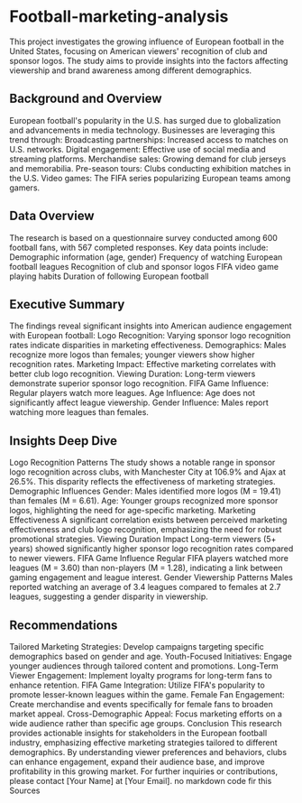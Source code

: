 # Football-marketing-analysis
This project investigates the growing influence of European football in the United States, focusing on American viewers' recognition of club and sponsor logos. The study aims to provide insights into the factors affecting viewership and brand awareness among different demographics.

## Background and Overview
European football's popularity in the U.S. has surged due to globalization and advancements in media technology. Businesses are leveraging this trend through:
Broadcasting partnerships: Increased access to matches on U.S. networks.
Digital engagement: Effective use of social media and streaming platforms.
Merchandise sales: Growing demand for club jerseys and memorabilia.
Pre-season tours: Clubs conducting exhibition matches in the U.S.
Video games: The FIFA series popularizing European teams among gamers.
## Data Overview
The research is based on a questionnaire survey conducted among 600 football fans, with 567 completed responses. Key data points include:
Demographic information (age, gender)
Frequency of watching European football leagues
Recognition of club and sponsor logos
FIFA video game playing habits
Duration of following European football
## Executive Summary
The findings reveal significant insights into American audience engagement with European football:
Logo Recognition: Varying sponsor logo recognition rates indicate disparities in marketing effectiveness.
Demographics: Males recognize more logos than females; younger viewers show higher recognition rates.
Marketing Impact: Effective marketing correlates with better club logo recognition.
Viewing Duration: Long-term viewers demonstrate superior sponsor logo recognition.
FIFA Game Influence: Regular players watch more leagues.
Age Influence: Age does not significantly affect league viewership.
Gender Influence: Males report watching more leagues than females.
## Insights Deep Dive
Logo Recognition Patterns
The study shows a notable range in sponsor logo recognition across clubs, with Manchester City at 106.9% and Ajax at 26.5%. This disparity reflects the effectiveness of marketing strategies.
Demographic Influences
Gender: Males identified more logos (M = 19.41) than females (M = 6.61).
Age: Younger groups recognized more sponsor logos, highlighting the need for age-specific marketing.
Marketing Effectiveness
A significant correlation exists between perceived marketing effectiveness and club logo recognition, emphasizing the need for robust promotional strategies.
Viewing Duration Impact
Long-term viewers (5+ years) showed significantly higher sponsor logo recognition rates compared to newer viewers.
FIFA Game Influence
Regular FIFA players watched more leagues (M = 3.60) than non-players (M = 1.28), indicating a link between gaming engagement and league interest.
Gender Viewership Patterns
Males reported watching an average of 3.4 leagues compared to females at 2.7 leagues, suggesting a gender disparity in viewership.
## Recommendations
Tailored Marketing Strategies: Develop campaigns targeting specific demographics based on gender and age.
Youth-Focused Initiatives: Engage younger audiences through tailored content and promotions.
Long-Term Viewer Engagement: Implement loyalty programs for long-term fans to enhance retention.
FIFA Game Integration: Utilize FIFA's popularity to promote lesser-known leagues within the game.
Female Fan Engagement: Create merchandise and events specifically for female fans to broaden market appeal.
Cross-Demographic Appeal: Focus marketing efforts on a wide audience rather than specific age groups.
Conclusion
This research provides actionable insights for stakeholders in the European football industry, emphasizing effective marketing strategies tailored to different demographics. By understanding viewer preferences and behaviors, clubs can enhance engagement, expand their audience base, and improve profitability in this growing market. For further inquiries or contributions, please contact [Your Name] at [Your Email].
no markdown code fir this\
Sources
